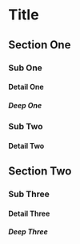 # Title

## Section One
### Sub One
#### Detail One
##### Deep One

### Sub Two
#### Detail Two

## Section Two
### Sub Three
#### Detail Three
##### Deep Three
